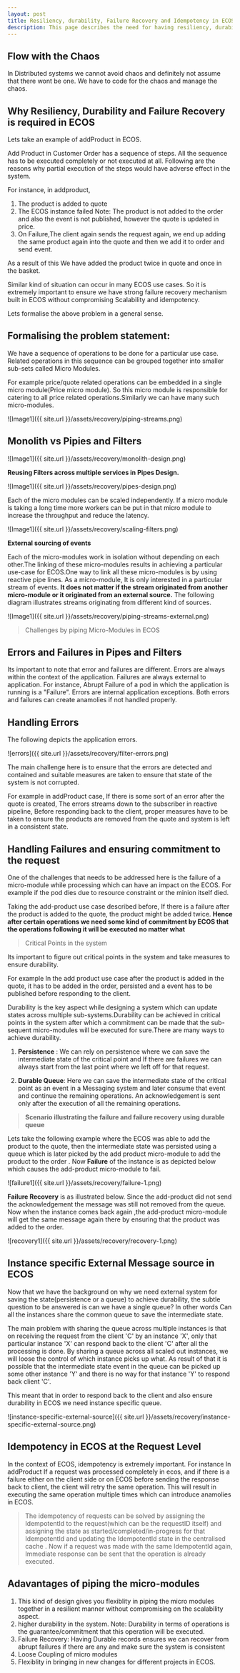 ```yaml
---
layout: post
title: Resiliency, durability, Failure Recovery and Idempotency in ECOS
description: This page describes the need for having resiliency, durability and Failure Recovery in ECOS
---
```

## Flow with the Chaos

In Distributed systems we cannot avoid chaos and definitely not assume that there wont be one. We have to code for the chaos and manage the chaos.

## Why Resiliency, Durability and Failure Recovery is required in ECOS

Lets take an example of addProduct in ECOS.

Add Product in Customer Order has a sequence of steps. All the sequence has to be executed completely or not executed at all. Following are the reasons why partial execution of the steps would have adverse effect in the system.

For instance, in addproduct,
  1.  The product is added to quote
  2.  The ECOS instance failed
Note: The product is not added to the order and also the event is not published, however the quote is updated in price.
  3.  On Failure,The client again sends the request again, we end up adding the same product again into the quote and then we add it to order and send event.

As a result of this We have added the product twice in quote and once in the basket.

Similar kind of situation can occur in many ECOS use cases. So it is extremely important to ensure we have strong failure recovery mechanism built in ECOS without compromising Scalability and idempotency.

Lets formalise the above problem in a general sense.

## Formalising the problem statement:

We have a sequence of operations to be done for a particular use case. Related operations in this sequence can be grouped together into smaller sub-sets called Micro Modules.

For example price/quote related operations can be embedded in a single micro module(Price micro module). So this micro module is responsible for catering to all price related operations.Similarly we can have many such micro-modules.

![Image1]({{ site.url }}/assets/recovery/piping-streams.png)

## Monolith vs Pipies and Filters

![Image1]({{ site.url }}/assets/recovery/monolith-design.png)

<b>Reusing Filters across multiple services in Pipes Design.</b>

![Image1]({{ site.url }}/assets/recovery/pipes-design.png)

Each of the micro modules can be scaled independently. If a micro module is taking a long time more workers can be put in that micro module to increase the throughput and reduce the latency.

![Image1]({{ site.url }}/assets/recovery/scaling-filters.png)

<b> External sourcing of events </b>

Each of the micro-modules work in isolation without depending on each other.The linking of these micro-modules results in achieving a particular use-case for ECOS.One way to link all these micro-modules is by using reactive pipe lines. As a micro-module, It is only interested in a particular stream of events.
<b>It does not matter if the stream originated from another micro-module or it originated from an external source.</b>
The following diagram illustrates streams originating from different kind of sources.

![Image1]({{ site.url }}/assets/recovery/piping-streams-external.png)

> Challenges by piping Micro-Modules in ECOS

## Errors and Failures in Pipes and Filters

Its important to note that error and failures are different. Errors are always within the context of the application. Failures are always external to application. For instance, Abrupt Failure of a pod in which the application is running is a "Failure". Errors are internal application exceptions. Both errors and failures can create anamolies if not handled properly.

## Handling Errors

The following depicts the application errors.

![errors]({{ site.url }}/assets/recovery/filter-errors.png)

The main challenge here is to ensure that the errors are detected and contained and suitable measures are taken to ensure that state of the system is not corrupted.

For example in addProduct case, If there is some sort of an error after the quote is created, The errors streams down to the subscriber in reactive pipeline, Before responding back to the client, proper measures have to be taken to ensure the products are removed from the quote and system is left in a consistent state.

## Handling Failures and ensuring commitment to the request

One of the challenges that needs to be addressed here is the failure of a micro-module while processing which can have an impact on the ECOS. For example if the pod dies due to resource constraint or the minion itself died.

Taking the add-product use case described before, If there is a failure after the product is added to the quote, the product might be added twice.
<b>Hence after certain operations we need some kind of commitment by ECOS that the operations following it will be executed no matter what</b>

>Critical Points in the system

Its important to figure out critical points in the system and take measures to ensure durability.

For example In the add product use case after the product is added in the quote, it has to be added in the order, persisted and a event has to be published before responding to the client.

Durability is the key aspect while designing a system which can update states across multiple sub-systems.Durability can be achieved in critical points in the system after which a commitment can be made that the sub-sequent micro-modules will be executed for sure.There are many ways to achieve durability.

1.  <b>Persistence</b> : We can rely on persistence where we can save the intermediate state of the critical point and If there are failures we can always start from the last point where we left off for that request.

2.  <b>Durable Queue</b>: Here we can save the intermediate state of the critical point as an event in a Messaging system and later consume that event and continue the remaining operations. An acknowledgement is sent only after the execution of all the remaining operations.


> <b>Scenario illustrating the failure and failure recovery using durable queue</b>

Lets take the following example where the ECOS was able to add the product to the quote, then the intermediate state was persisted using a queue which is later picked by the add product micro-module to add the product to the order .
Now <b>Failure</b> of the instance is as depicted below which causes the add-product micro-module to fail.

![failure1]({{ site.url }}/assets/recovery/failure-1.png)

<b>Failure Recovery</b> is as illustrated below. Since the add-product did not send the acknowledgement the message was still not removed from the queue. Now when the instance comes back again ,the add-product micro-module will get the same message again there by ensuring that the product was added to the order.

![recovery1]({{ site.url }}/assets/recovery/recovery-1.png)

## Instance specific External Message source in ECOS

Now that we have the background on why we need external system for saving the state(persistence or a queue) to achieve durability, the subtle question to be answered is can we have a single queue? In other words Can all the instances share the common queue to save the intermediate state.

The main problem with sharing the queue across multiple instances is that on receiving the request from the client 'C' by an instance 'X', only that particular instance 'X' can respond back to the client 'C' after all the processing is done. By sharing a queue across all scaled out instances, we will loose the control of which instance picks up what. As result of that it is possible that the intermediate state event in the queue can be picked up some other instance 'Y' and there is no way for that instance 'Y' to respond back client 'C'.

This meant that in order to respond back to the client and also ensure durability in ECOS we need instance specific queue.

![instance-specific-external-source]({{ site.url }}/assets/recovery/instance-specific-external-source.png)


## Idempotency in ECOS at the Request Level
In the context of ECOS, idempotency is extremely important. For instance In addProduct If a request was processed completely in ecos, and if there is a failure either on the client side or on ECOS before sending the response back to client, the client will retry the same operation. This will result in executing the same operation multiple times which can introduce anamolies in ECOS.

> The idempotency of requests can be solved by assigning the IdempotentId to the request(which can be the requestID itself) and assigning the state as started/completed/in-progress for that IdempotentId and updating the IdempotentId state in the centralised cache . Now if a request was made with the same IdempotentId again, Immediate response can be sent that the operation is already executed.


## Adavantages of piping the micro-modules
  1.  This kind of design gives you flexiblity in piping the micro modules together in a resilient manner without compromising on the scalability aspect.
  2.  higher durability in the system. Note: Durability in terms of operations is the guarantee/commitment that this operation will be executed.
  3.  Failure Recovery: Having Durable records ensures we can recover from abrupt failures if there are any and make sure the system is consistent
  4.  Loose Coupling of micro modules
  5.  Flexiblity in bringing in new changes for different projects in ECOS.
